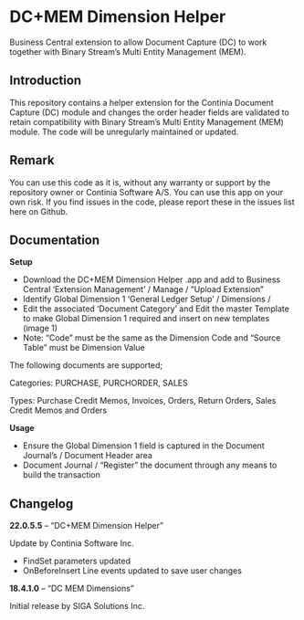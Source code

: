# DC+MEM Dimension Helper
Business Central extension to allow Document Capture (DC) to work together with Binary Stream’s Multi Entity Management (MEM).
## Introduction ##
This repository contains a helper extension for the Continia Document Capture (DC) module and changes the order header fields are validated to retain compatibility with Binary Stream’s Multi Entity Management (MEM) module. 
The code will be unregularly maintained or updated.
## Remark ##
You can use this code as it is, without any warranty or support by the repository owner or Continia Software A/S. You can use this app on your own risk.
If you find issues in the code, please report these in the issues list here on Github.
## Documentation ##
**Setup**
- Download the DC+MEM Dimension Helper .app and add to Business Central
‘Extension Management’ / Manage / “Upload Extension”
- Identify Global Dimension 1
‘General Ledger Setup’ / Dimensions / 
- Edit the associated ‘Document Category’ and Edit the master Template to make Global Dimension 1 required and insert on new templates (image 1)
- Note: “Code” must be the same as the Dimension Code and “Source Table” must be Dimension Value


The following documents are supported;


Categories: PURCHASE, PURCHORDER, SALES


Types: Purchase Credit Memos, Invoices, Orders, Return Orders, Sales Credit Memos and Orders


****Usage****
- Ensure the Global Dimension 1 field is captured in the Document Journal’s / Document Header area
- Document Journal / “Register” the document through any means to build the transaction
## Changelog ##
**22.0.5.5** – “DC+MEM Dimension Helper”

Update by Continia Software Inc. 
- FindSet parameters updated
- OnBeforeInsert Line events updated to save user changes

**18.4.1.0** – “DC MEM Dimensions” 

Initial release by SIGA Solutions Inc. 
